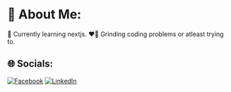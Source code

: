# 💫 About Me:

🚀 Currently learning nextjs.
❤️‍🔥 Grinding coding problems or atleast trying to.


## 🌐 Socials:
[![Facebook](https://img.shields.io/badge/Facebook-%231877F2.svg?logo=Facebook&logoColor=white)](https://facebook.com/a.faiyaz006) [![LinkedIn](https://img.shields.io/badge/LinkedIn-%230077B5.svg?logo=linkedin&logoColor=white)](https://linkedin.com/in/ahmed-faiyaz-951797197) 


<!-- Proudly created with GPRM ( https://gprm.itsvg.in ) -->
